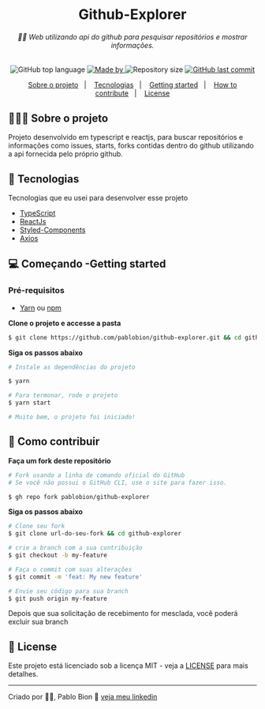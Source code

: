 <h1 align="center">Github-Explorer</h1>
<h6 align="center">🐱‍👤 Web utilizando api do github para pesquisar repositórios e mostrar informações.</h6>

<p align="center">
  <img alt="GitHub top language" src="https://img.shields.io/github/languages/top/pablobion/github-explorer?color=%23FF9000">

  <a href="https://www.linkedin.com/in/pablobion/" target="_blank" rel="noopener noreferrer">
    <img alt="Made by" src="https://img.shields.io/badge/made%20by-Pablo%20Bion-%23FF9000">
  </a>

  <img alt="Repository size" src="https://img.shields.io/github/repo-size/pablobion/github-explorer?color=%23FF9000">

  <a href="https://github.com/pablobion/github-explorer/commits/master">
    <img alt="GitHub last commit" src="https://img.shields.io/github/last-commit/pablobion/github-explorer?color=%23FF9000">
  </a>

</p>

<p align="center">
  <a href="#%EF%B8%8F-about-the-project">Sobre o projeto</a>&nbsp;&nbsp;&nbsp;|&nbsp;&nbsp;&nbsp;
  <a href="#-technologies">Tecnologias</a>&nbsp;&nbsp;&nbsp;|&nbsp;&nbsp;&nbsp;
  <a href="#-getting-started">Getting started</a>&nbsp;&nbsp;&nbsp;|&nbsp;&nbsp;&nbsp;
  <a href="#-how-to-contribute">How to contribute</a>&nbsp;&nbsp;&nbsp;|&nbsp;&nbsp;&nbsp;
  <a href="#-license">License</a>
</p>

## 💇🏻‍♂️ Sobre o projeto

Projeto desenvolvido em typescript e reactjs, para buscar repositórios e informações como issues, starts, forks contidas dentro do github utilizando a api fornecida pelo próprio github.

## 🚀 Tecnologias 

Tecnologias que eu usei para desenvolver esse projeto

- [TypeScript](https://www.typescriptlang.org/)
- [ReactJs](https://reactjs.org/)
- [Styled-Components](https://styled-components.com/)
- [Axios](https://github.com/axios/axios)

## 💻 Começando -Getting started



### Pré-requisitos

- [Yarn](https://classic.yarnpkg.com/) ou [npm](https://www.npmjs.com/)


**Clone o projeto e accesse a pasta**

```bash
$ git clone https://github.com/pablobion/github-explorer.git && cd github-explorer
```

**Siga os passos abaixo**

```bash
# Instale as dependências do projeto 

$ yarn

# Para termonar, rode o projeto
$ yarn start

# Muito bem, o projeto foi iniciado!
```

## 🤔 Como contribuir

**Faça um fork deste repositório**

```bash
# Fork usando a linha de comando oficial do GitHub
# Se você não possui o GitHub CLI, use o site para fazer isso.

$ gh repo fork pablobion/github-explorer
```

**Siga os passos abaixo**

```bash
# Clone seu fork
$ git clone url-do-seu-fork && cd github-explorer

# crie a branch com a sua contribuição
$ git checkout -b my-feature

# Faça o commit com suas alterações
$ git commit -m 'feat: My new feature'

# Envie seu código para sua branch
$ git push origin my-feature
```

Depois que sua solicitação de recebimento for mesclada, você poderá excluir sua branch

## 📝 License


Este projeto está licenciado sob a licença MIT - veja a [LICENSE](LICENSE) para mais detalhes.

---

Criado por 💜🚀, Pablo Bion 👋 [veja meu linkedin](https://www.linkedin.com/in/pablobion/)
